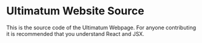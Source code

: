# Ultimatum Website Source

This is the source code of the Ultimatum Webpage. For anyone contributing it is recommended that you understand React and JSX.
